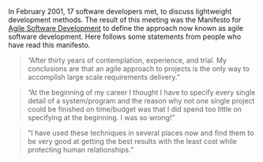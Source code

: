  In February 2001, 17 software developers met, to discuss lightweight development methods. The result of this meeting was the Manifesto for [Agile Software Development](http://agilemanifesto.org/) to define the approach now known as agile software development. Here follows some statements from people who have read this manifesto.

>“After thirty years of contemplation, experience, and trial. My conclusions are that an agile approach to projects is the only way to accomplish large scale requirements delivery.”

>“At the beginning of my career I thought I have to specify every single detail of a system/program and the reason why not one single project could be finished on time/budget was that I did spend too little on specifying at the beginning. I was so wrong!”

>“I have used these techniques in several places now and find them to be very good at getting the best results with the least cost while protecting human relationships.”
